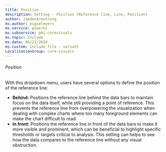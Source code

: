 ```yaml
---
title: Position
description: Setting - Position (Reference line, Line, Position)
author: JaedenArmstrong
ms.author: miguelmyers
ms.service: powerbi
ms.subservice: pbi-corevisuals
ms.topic: include
ms.date: 06/21/2024
ms.custom: include file - variant
LocalizationGroup: core-visuals
---
```

###### Position

With this dropdown menu, users have several options to define the position of the reference line:

- **Behind:** Positions the reference line behind the data bars to maintain focus on the data itself, while still providing a point of reference. This prevents the reference line from overpowering the visualization when dealing with complex charts where too many  foreground elements can make the chart difficult to read.
- **In front:** Positions the reference line in front of the data bars to make it more visible and prominent, which can be beneficial to highlight specific thresholds or targets critical to analysis. This setting can helps to see how the data compares to the reference line without any visual obstruction.
